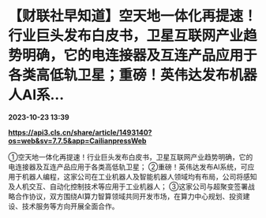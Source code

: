 # 【财联社早知道】空天地一体化再提速！行业巨头发布白皮书，卫星互联网产业趋势明确，它的电连接器及互连产品应用于各类高低轨卫星；重磅！英伟达发布机器人AI系...

**2023-10-23 13:39**

**https://api3.cls.cn/share/article/1493140?os=web&sv=7.7.5&app=CailianpressWeb**

①空天地一体化再提速！行业巨头发布白皮书，卫星互联网产业趋势明确，它的电连接器及互连产品应用于各类高低轨卫星； ②重磅！英伟达发布AI系统，可应用于机器人编程，这家公司在工业机器人及智能机器人领域均有布局，公司将感知及人机交互、自动化控制技术等应用于工业机器人； ③这家公司与超聚变签署战略合作协议，双方围绕AI算力智算领域共同开发市场，在算力中心规划、投资建设、技术服务等方向开展全面合作。